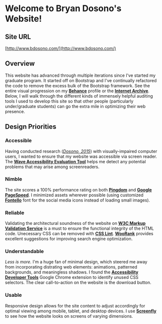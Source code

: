 # Welcome to Bryan Dosono's Website!

## Site URL
[http://www.bdosono.com/](http://www.bdosono.com/)

## Overview
This website has advanced through multiple iterations since I've started my graduate program. It started off on Bootstrap and I've continually refactored the code to remove the excess bulk of the Bootstrap framework. See the entire visual progression on my [**Behance**](https://www.behance.net/gallery/38857453/Personal-Website) profile or the [**Internet Archive**](https://web.archive.org/web/*/http://www.bdosono.com/). Below, I will walk through the different kinds of immensely helpful auditing tools I used to develop this site so that other people (particularly under/graduate students) can go the extra mile in optimizing their web presence.

## Design Priorities
### Accessible
Having conducted research ([*Dosono, 2015*](https://www.usenix.org/system/files/conference/soups2015/soups15-paper-dosono.pdf)) with visually-impaired computer users, I wanted to ensure that my website was accessible via screen reader. The [**Wave Accessibility Evaluation Tool**](http://wave.webaim.org/report#/http://www.bdosono.com/) helps me detect any potential problems that may arise among screenreaders.

### Nimble
The site scores a 100% performance rating on both [**Pingdom**](https://tools.pingdom.com/#!/bGotxy/http://www.bdosono.com/) and [**Google PageSpeed**](https://developers.google.com/speed/pagespeed/insights/?url=http%3A%2F%2Fwww.bdosono.com%2F). I minimized assets wherever possible (using customized [**Fontello**](http://fontello.com/) font for the social media icons instead of loading small images).

### Reliable
Validating the architectural soundness of the website on [**W3C Markup Validation Service**](https://validator.w3.org/) is a must to ensure the functional integrity of the HTML code. Unecessary CSS can be removed with [**CSS Lint**](http://csslint.net/). [**WooRank**](https://www.woorank.com/) provides excellent suggestions for improving search engine optimization.

### Understandable
_Less is more._ I'm a huge fan of minimal design, which steered me away from incorporating distrating web elements: animations, patterned backgrounds, and meaningless shadows. I found the [**Accessibility Developer Tools**](https://chrome.google.com/webstore/detail/accessibility-developer-t/fpkknkljclfencbdbgkenhalefipecmb) Google Chrome extension to identify unused CSS selectors. The clear call-to-action on the website is the download button. 

### Usable
Responsive design allows for the site content to adjust accordingly for optimal viewing among mobile, tablet, and desktop devices. I use [**Screenfly**](http://quirktools.com/screenfly/#u=http%3A//www.bdosono.com/&w=1024&h=600&s=1) to see how the website looks on screens of varying dimensions.
